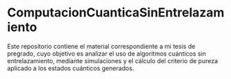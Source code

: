 # ComputacionCuanticaSinEntrelazamiento
Este repositorio contiene el material correspondiente a mi tesis de pregrado, cuyo objetivo es analizar el uso de algoritmos cuánticos sin entrelazamiento, mediante simulaciones y el cálculo del criterio de pureza aplicado a los estados cuánticos generados.
